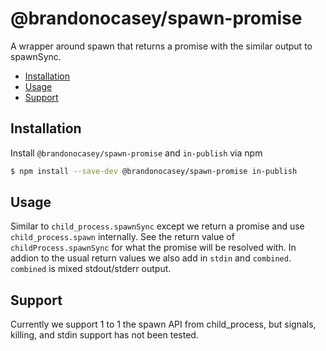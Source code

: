 # @brandonocasey/spawn-promise

A wrapper around spawn that returns a promise with the similar output to spawnSync.


<!-- START doctoc generated TOC please keep comment here to allow auto update -->
<!-- DON'T EDIT THIS SECTION, INSTEAD RE-RUN doctoc TO UPDATE -->

- [Installation](#installation)
- [Usage](#usage)
- [Support](#support)

<!-- END doctoc generated TOC please keep comment here to allow auto update -->

## Installation

Install `@brandonocasey/spawn-promise` and `in-publish` via npm

```sh
$ npm install --save-dev @brandonocasey/spawn-promise in-publish
```

## Usage

Similar to `child_process.spawnSync` except we return a promise and use `child_process.spawn` internally. See the return value of `childProcess.spawnSync` for what the promise will be resolved with. In addion to the usual return values we also add in `stdin` and `combined`. `combined` is mixed stdout/stderr output.


## Support
Currently we support 1 to 1 the spawn API from child_process, but signals, killing, and stdin support has not been tested.
